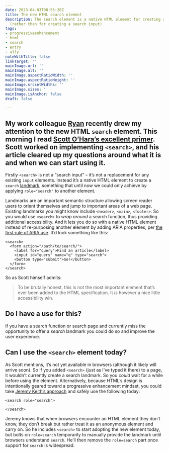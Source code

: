 ```yaml
---
date: 2023-04-03T08:55:20Z
title: The new HTML search element
description: The search element is a native HTML element for creating a search landmark
  (rather than for creating a search input)
tags:
- progressiveenhancement
- html
- search
- entry
- a11y
noteWithTitle: false
linkTarget: ''
mainImage.url: ''
mainImage.alt: ''
mainImage.aspectRatioWidth: ''
mainImage.aspectRatioHeight: ''
mainImage.srcsetWidths: ''
mainImage.sizes: ''
mainImage.isAnchor: false
draft: false

---
```

My work colleague [Ryan](https://twitter.com/ryandeegan) recently drew my attention to the new HTML `search` element. This morning I read [Scott O’Hara’s excellent primer](https://www.scottohara.me/blog/2023/03/24/search-element.html). Scott worked on implementing `<search>`, and his article cleared up my questions around what it is and when we can start using it.
---

Firstly `<search>` is not a “search input” – it’s not a replacement for any existing `input` elements. Instead it’s a native HTML element to create a `search` [landmark](https://www.w3.org/TR/wai-aria-1.2/#landmark_roles), something that until now we could only achieve by applying `role="search"` to another element.

Landmarks are an important semantic structure allowing screen reader users to orient themselves and jump to important areas of a web page. Existing landmarks you might know include `<header>`, `<main>`, `<footer>`. So you would use `<search>` to _wrap around_ a search function, thus providing additional accessibility. And it lets you do so with a native HTML element instead of re-purposing another element by adding ARIA properties, per [the first rule of ARIA use](https://www.w3.org/TR/using-aria/#rule1). It’d look something like this:

    <search>
      <form action="/path/to/search/">
        <label for="query">Find an article</label>
        <input id="query" name="q" type="search">
        <button type="submit">Go!</button>
      </form>
    </search>

So as Scott himself admits:

> To be brutally honest, this is not the most important element that’s ever been added to the HTML specification. It _is_ however a nice little accessibility win.

## Do I have a use for this?

If you have a search function or search page and currently miss the opportunity to offer a _search_ landmark you could do so and improve the user experience.

## Can I use the `<search>` element today?

As Scott mentions, it’s not yet available in browsers (although it likely will arrive soon). So if you added `<search>` (just as I’ve typed it there) to a page, it wouldn’t currently create a search landmark. So you _could_ wait for a while before using the element. Alternatively, because HTML’s design is intentionally geared toward a progressive enhancement mindset, you could take [Jeremy Keith’s approach](https://adactio.com/links/20054) and safely use the following today:

    <search role="search">
     ...
    </search>

Jeremy knows that when browsers encounter an HTML element they don’t know, they don’t break but rather treat it as an anonymous element and carry on. So he includes `<search>` to start adopting the new element today, but bolts on `role=search` temporarily to manually provide the landmark until browsers understand `search`. He’ll then remove the `role=search` part once support for `search` is widespread.